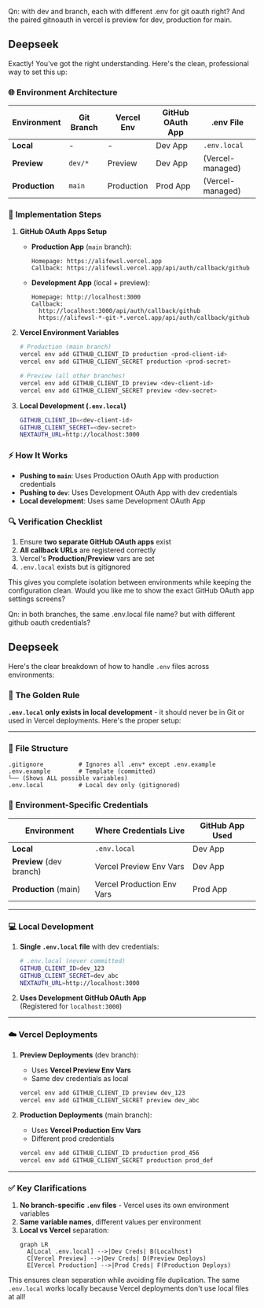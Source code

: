 Qn: with dev and branch, each with different .env for git oauth right?  And the paired gitnoauth in vercel is preview for dev, production for main.
## Deepseek
Exactly! You've got the right understanding. Here's the clean, professional way to set this up:

### 🌐 **Environment Architecture**
| Environment  | Git Branch | Vercel Env  | GitHub OAuth App | .env File        |
|--------------|------------|-------------|------------------|------------------|
| **Local**    | -          | -           | Dev App          | `.env.local`     |
| **Preview**  | `dev/*`    | Preview     | Dev App          | (Vercel-managed) |
| **Production**| `main`    | Production  | Prod App         | (Vercel-managed) |

### 🔧 **Implementation Steps**

1. **GitHub OAuth Apps Setup**
   - **Production App** (`main` branch):
     ```text
     Homepage: https://alifewsl.vercel.app
     Callback: https://alifewsl.vercel.app/api/auth/callback/github
     ```
   - **Development App** (local + preview):
     ```text
     Homepage: http://localhost:3000
     Callback: 
       http://localhost:3000/api/auth/callback/github
       https://alifewsl-*-git-*.vercel.app/api/auth/callback/github
     ```

2. **Vercel Environment Variables**
   ```bash
   # Production (main branch)
   vercel env add GITHUB_CLIENT_ID production <prod-client-id>
   vercel env add GITHUB_CLIENT_SECRET production <prod-secret>

   # Preview (all other branches)
   vercel env add GITHUB_CLIENT_ID preview <dev-client-id>
   vercel env add GITHUB_CLIENT_SECRET preview <dev-secret>
   ```

3. **Local Development (`.env.local`)**
   ```bash
   GITHUB_CLIENT_ID=<dev-client-id>
   GITHUB_CLIENT_SECRET=<dev-secret>
   NEXTAUTH_URL=http://localhost:3000
   ```

### ⚡ **How It Works**
- **Pushing to `main`**: Uses Production OAuth App with production credentials
- **Pushing to `dev`**: Uses Development OAuth App with dev credentials
- **Local development**: Uses same Development OAuth App

### 🔍 **Verification Checklist**
1. Ensure **two separate GitHub OAuth apps** exist
2. **All callback URLs** are registered correctly
3. Vercel's **Production/Preview** vars are set
4. `.env.local` exists but is gitignored

This gives you complete isolation between environments while keeping the configuration clean. Would you like me to show the exact GitHub OAuth app settings screens?

Qn: in both branches, the same .env.local file name?  but with different github oauth credentials?
## Deepseek
Here's the clear breakdown of how to handle `.env` files across environments:

### 🌟 **The Golden Rule**
**`.env.local` only exists in local development** - it should never be in Git or used in Vercel deployments. Here's the proper setup:

---

### 📁 **File Structure**
```
.gitignore          # Ignores all .env* except .env.example
.env.example        # Template (committed)
└── (Shows ALL possible variables)
.env.local          # Local dev only (gitignored)
```

### 🔄 **Environment-Specific Credentials**

| Environment | Where Credentials Live | GitHub App Used |
|-------------|------------------------|-----------------|
| **Local** | `.env.local` | Dev App |
| **Preview** (dev branch) | Vercel Preview Env Vars | Dev App |
| **Production** (main) | Vercel Production Env Vars | Prod App |

---

### 💻 **Local Development**
1. **Single `.env.local` file** with dev credentials:
   ```bash
   # .env.local (never committed)
   GITHUB_CLIENT_ID=dev_123
   GITHUB_CLIENT_SECRET=dev_abc
   NEXTAUTH_URL=http://localhost:3000
   ```

2. **Uses Development GitHub OAuth App**  
   (Registered for `localhost:3000`)

---

### ☁️ **Vercel Deployments**
1. **Preview Deployments** (dev branch):  
   - Uses **Vercel Preview Env Vars**  
   - Same dev credentials as local  
   ```bash
   vercel env add GITHUB_CLIENT_ID preview dev_123
   vercel env add GITHUB_CLIENT_SECRET preview dev_abc
   ```

2. **Production Deployments** (main branch):  
   - Uses **Vercel Production Env Vars**  
   - Different prod credentials  
   ```bash
   vercel env add GITHUB_CLIENT_ID production prod_456
   vercel env add GITHUB_CLIENT_SECRET production prod_def
   ```

---

### ✅ **Key Clarifications**
1. **No branch-specific `.env` files** - Vercel uses its own environment variables
2. **Same variable names**, different values per environment
3. **Local vs Vercel** separation:
   ```mermaid
   graph LR
     A[Local .env.local] -->|Dev Creds| B(Localhost)
     C[Vercel Preview] -->|Dev Creds| D(Preview Deploys)
     E[Vercel Production] -->|Prod Creds| F(Production Deploys)
   ```

This ensures clean separation while avoiding file duplication. The same `.env.local` works locally because Vercel deployments don't use local files at all!
